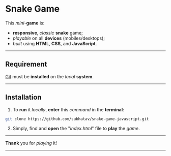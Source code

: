 # Snake Game

This *mini*-**game** is:

* **responsive**, *classic* **snake** game;
* *playable* on all **devices** (mobiles/desktops);
* *built* using **HTML**, **CSS**, and **JavaScript**.

<hr/>

## Requirement

[Git](https://git-scm.com/downloads "Download Git") must be **installed** on the *local* **system**.

<hr/>

## Installation

1. To **run** it *locally*, **enter** this *command* in the **terminal**:

```bash
git clone https://github.com/subhatav/snake-game-javascript.git
```

2. Simply, find and **open** the "*index.html*" file to **play** the *game*.

<hr/>

**Thank** you for *playing* it!

<hr/>